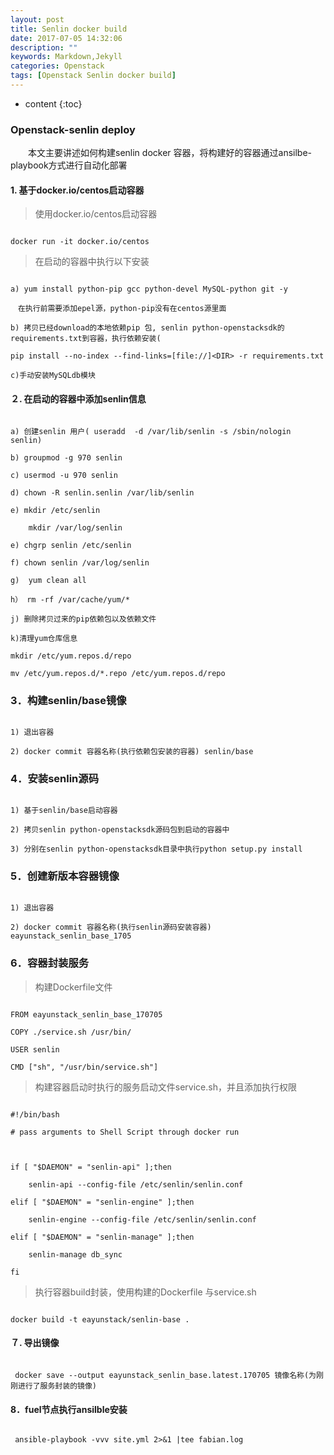 ```yaml
---
layout: post
title: Senlin docker build
date: 2017-07-05 14:32:06
description: ""
keywords: Markdown,Jekyll
categories: Openstack
tags: [Openstack Senlin docker build]
---
```


* content
{:toc}

### Openstack-senlin deploy

　　本文主要讲述如何构建senlin docker 容器，将构建好的容器通过ansilbe-playbook方式进行自动化部署





#### 1. 基于docker.io/centos启动容器

> 使用docker.io/centos启动容器

```

docker run -it docker.io/centos

```

>在启动的容器中执行以下安装

```

a) yum install python-pip gcc python-devel MySQL-python git -y

　在执行前需要添加epel源，python-pip没有在centos源里面

b) 拷贝已经download的本地依赖pip 包, senlin python-openstacksdk的requirements.txt到容器，执行依赖安装(

pip install --no-index --find-links=[file://]<DIR> -r requirements.txt

c)手动安装MySQLdb模块

```

#### ２. 在启动的容器中添加senlin信息

```

a) 创建senlin 用户( useradd  -d /var/lib/senlin -s /sbin/nologin senlin)

b) groupmod -g 970 senlin

c) usermod -u 970 senlin

d) chown -R senlin.senlin /var/lib/senlin

e) mkdir /etc/senlin

    mkdir /var/log/senlin

e) chgrp senlin /etc/senlin

f) chown senlin /var/log/senlin

g)  yum clean all

h） rm -rf /var/cache/yum/*

j) 删除拷贝过来的pip依赖包以及依赖文件

k)清理yum仓库信息

mkdir /etc/yum.repos.d/repo

mv /etc/yum.repos.d/*.repo /etc/yum.repos.d/repo

```

### 3．构建senlin/base镜像

```

1) 退出容器

2) docker commit 容器名称(执行依赖包安装的容器) senlin/base

```

### 4．安装senlin源码

```

1) 基于senlin/base启动容器

2) 拷贝senlin python-openstacksdk源码包到启动的容器中

3) 分别在senlin python-openstacksdk目录中执行python setup.py install

```

### 5．创建新版本容器镜像

```

1) 退出容器

2) docker commit 容器名称(执行senlin源码安装容器)　eayunstack_senlin_base_1705

```

### 6．容器封装服务

> 构建Dockerfile文件

```

FROM eayunstack_senlin_base_170705

COPY ./service.sh /usr/bin/

USER senlin

CMD ["sh", "/usr/bin/service.sh"]

```

> 构建容器启动时执行的服务启动文件service.sh，并且添加执行权限

```

#!/bin/bash

# pass arguments to Shell Script through docker run



if [ "$DAEMON" = "senlin-api" ];then

    senlin-api --config-file /etc/senlin/senlin.conf

elif [ "$DAEMON" = "senlin-engine" ];then

    senlin-engine --config-file /etc/senlin/senlin.conf

elif [ "$DAEMON" = "senlin-manage" ];then

    senlin-manage db_sync

fi

```

> 执行容器build封装，使用构建的Dockerfile 与service.sh

```

docker build -t eayunstack/senlin-base .

```

#### ７. 导出镜像

```

 docker save --output eayunstack_senlin_base.latest.170705 镜像名称(为刚刚进行了服务封装的镜像)

```

#### 8．fuel节点执行ansilble安装

```

 ansible-playbook -vvv site.yml 2>&1 |tee fabian.log

```
